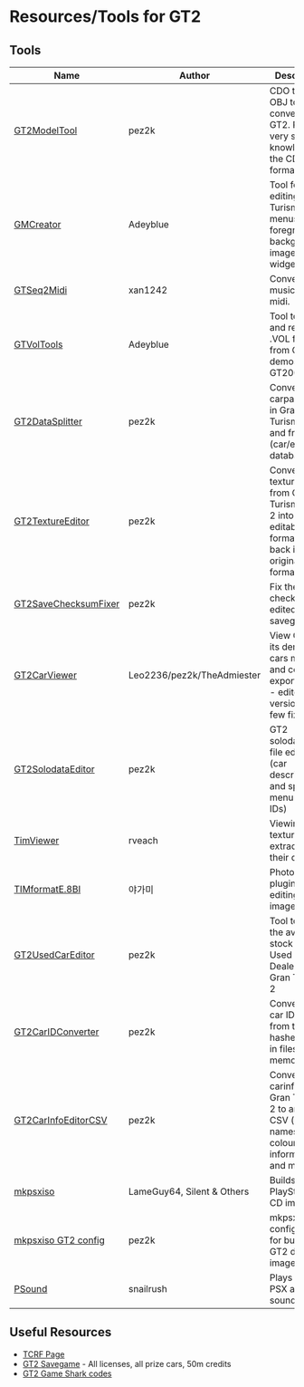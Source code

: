 # Resources/Tools for GT2

## Tools

| Name                 | Author         | Description                                                      |
----------------       | -------------- | ---------------------------------------------------------------- |
[GT2ModelTool](https://github.com/pez2k/gt2tools/tree/master/GT2ModelTool)| pez2k | CDO to OBJ / OBJ to CDO converter for GT2. Requires very strong knowledge of the CDO format to use. |
[GMCreator](https://github.com/adeyblue/GTVolTools/releases/tag/v1)| Adeyblue | Tool for editing Gran Turismo 2 menus, foreground + background images and widgets. |
[GTSeq2Midi](https://github.com/Nenkai/GTMusicLibraryEditor/releases)| xan1242 | Converts .seq music files to midi. |
[GTVolTools](https://github.com/adeyblue/GTVolTools/releases/tag/v1)| Adeyblue | Tool to extract and recompile .VOL files from GT2, its demos, and GT2000 |
[GT2DataSplitter](https://github.com/pez2k/gt2tools/releases/tag/GT2DataSplitter08)| pez2k | Convert the carparam files in Gran Turismo 2 to and from CSV (car/event database) |
[GT2TextureEditor](https://github.com/pez2k/gt2tools/releases/tag/GT2TextureEditor03)| pez2k | Convert car texture files from Gran Turismo 1 and 2 into easily editable formats, and back into original format |
[GT2SaveChecksumFixer](https://github.com/pez2k/gt2tools/releases/tag/GT2SaveChecksumFixer10)| pez2k | Fix the checksum on edited GT2 savegames |
[GT2CarViewer](GT2CarViewerEdit_v024a.7z)| Leo2236/pez2k/TheAdmiester | View GT2 and its demos' cars models and colors, export to obj - edited version with a few fixes |
[GT2SolodataEditor](https://github.com/pez2k/gt2tools/releases/tag/GT2SolodataEditor10)| pez2k | GT2 solodata.dat file editing (car descriptions and special menu page IDs) |
[TimViewer](https://www.romhacking.net/utilities/486/)| rveach | Viewing TIM texture files, extracting their data |
[TIMformatE.8BI](TIMformatE.8BI)| 야가미 | Photoshop plugin for editing TIM image files |
[GT2UsedCarEditor](https://github.com/pez2k/gt2tools/releases/tag/GT2UsedCarEditor10)| pez2k | Tool to edit the available stock in the Used Car Dealerships in Gran Turismo 2 |
[GT2CarIDConverter](https://github.com/pez2k/gt2tools/releases/tag/GT2CarIDConverter10)| pez2k | Convert GT2 car IDs to and from their hex hashes used in files and memory |
[GT2CarInfoEditorCSV](https://github.com/pez2k/gt2tools/releases/tag/GT2CarInfoEditorCSV01)| pez2k | Convert the carinfo files in Gran Turismo 2 to and from CSV (replay names, car colour information, and more) |
[mkpsxiso](https://github.com/Lameguy64/mkpsxiso/releases)| LameGuy64, Silent & Others | Builds PlayStation CD images |
[mkpsxiso GT2 config](GT2mkpsxisoConfigs.7z)| pez2k | mkpsxiso configurations for building GT2 disc images |
[PSound](https://www.romhacking.net/utilities/679/)| snailrush | Plays various PSX and PS2 sound files. |

## Useful Resources
* [TCRF Page](https://tcrf.net/Gran_Turismo_2)
* [GT2 Savegame](https://cdn.discordapp.com/attachments/615245340773187602/625258622796169226/GT2_PAL_-_All_licenses_gold_prize_cars_50M_Cr.mcs) - All licenses, all prize cars, 50m credits
* [GT2 Game Shark codes](http://kabmotorsports.50megs.com/custom.html)
